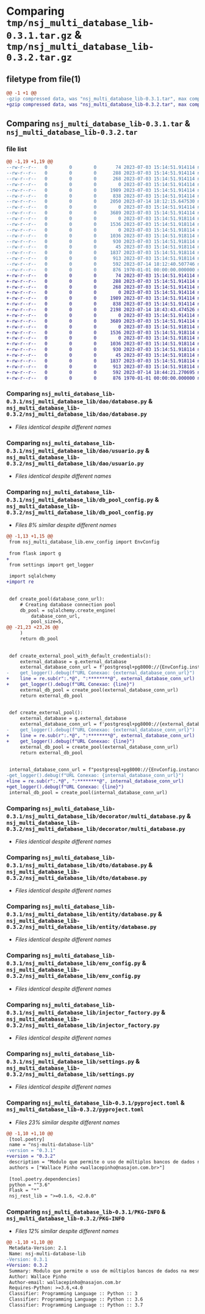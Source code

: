 # Comparing `tmp/nsj_multi_database_lib-0.3.1.tar.gz` & `tmp/nsj_multi_database_lib-0.3.2.tar.gz`

## filetype from file(1)

```diff
@@ -1 +1 @@
-gzip compressed data, was "nsj_multi_database_lib-0.3.1.tar", max compression
+gzip compressed data, was "nsj_multi_database_lib-0.3.2.tar", max compression
```

## Comparing `nsj_multi_database_lib-0.3.1.tar` & `nsj_multi_database_lib-0.3.2.tar`

### file list

```diff
@@ -1,19 +1,19 @@
--rw-r--r--   0        0        0       74 2023-07-03 15:14:51.914114 nsj_multi_database_lib-0.3.1/nsj_multi_database_lib/__init__.py
--rw-r--r--   0        0        0      288 2023-07-03 15:14:51.914114 nsj_multi_database_lib-0.3.1/nsj_multi_database_lib/crypt_key_sample.py
--rw-r--r--   0        0        0      268 2023-07-03 15:14:51.914114 nsj_multi_database_lib-0.3.1/nsj_multi_database_lib/crypt_util.py
--rw-r--r--   0        0        0        0 2023-07-03 15:14:51.914114 nsj_multi_database_lib-0.3.1/nsj_multi_database_lib/dao/__init__.py
--rw-r--r--   0        0        0     1989 2023-07-03 15:14:51.914114 nsj_multi_database_lib-0.3.1/nsj_multi_database_lib/dao/database.py
--rw-r--r--   0        0        0      838 2023-07-03 15:14:51.914114 nsj_multi_database_lib-0.3.1/nsj_multi_database_lib/dao/usuario.py
--rw-r--r--   0        0        0     2050 2023-07-14 18:12:15.647530 nsj_multi_database_lib-0.3.1/nsj_multi_database_lib/db_pool_config.py
--rw-r--r--   0        0        0        0 2023-07-03 15:14:51.914114 nsj_multi_database_lib-0.3.1/nsj_multi_database_lib/decorator/__init__.py
--rw-r--r--   0        0        0     3689 2023-07-03 15:14:51.914114 nsj_multi_database_lib-0.3.1/nsj_multi_database_lib/decorator/multi_database.py
--rw-r--r--   0        0        0        0 2023-07-03 15:14:51.918114 nsj_multi_database_lib-0.3.1/nsj_multi_database_lib/dto/__init__.py
--rw-r--r--   0        0        0     1536 2023-07-03 15:14:51.918114 nsj_multi_database_lib-0.3.1/nsj_multi_database_lib/dto/database.py
--rw-r--r--   0        0        0        0 2023-07-03 15:14:51.918114 nsj_multi_database_lib-0.3.1/nsj_multi_database_lib/entity/__init__.py
--rw-r--r--   0        0        0     1036 2023-07-03 15:14:51.918114 nsj_multi_database_lib-0.3.1/nsj_multi_database_lib/entity/database.py
--rw-r--r--   0        0        0      930 2023-07-03 15:14:51.918114 nsj_multi_database_lib-0.3.1/nsj_multi_database_lib/env_config.py
--rw-r--r--   0        0        0       45 2023-07-03 15:14:51.918114 nsj_multi_database_lib-0.3.1/nsj_multi_database_lib/exception.py
--rw-r--r--   0        0        0     1837 2023-07-03 15:14:51.918114 nsj_multi_database_lib-0.3.1/nsj_multi_database_lib/injector_factory.py
--rw-r--r--   0        0        0      913 2023-07-03 15:14:51.918114 nsj_multi_database_lib-0.3.1/nsj_multi_database_lib/settings.py
--rw-r--r--   0        0        0      592 2023-07-14 18:12:40.507746 nsj_multi_database_lib-0.3.1/pyproject.toml
--rw-r--r--   0        0        0      876 1970-01-01 00:00:00.000000 nsj_multi_database_lib-0.3.1/PKG-INFO
+-rw-r--r--   0        0        0       74 2023-07-03 15:14:51.914114 nsj_multi_database_lib-0.3.2/nsj_multi_database_lib/__init__.py
+-rw-r--r--   0        0        0      288 2023-07-03 15:14:51.914114 nsj_multi_database_lib-0.3.2/nsj_multi_database_lib/crypt_key_sample.py
+-rw-r--r--   0        0        0      268 2023-07-03 15:14:51.914114 nsj_multi_database_lib-0.3.2/nsj_multi_database_lib/crypt_util.py
+-rw-r--r--   0        0        0        0 2023-07-03 15:14:51.914114 nsj_multi_database_lib-0.3.2/nsj_multi_database_lib/dao/__init__.py
+-rw-r--r--   0        0        0     1989 2023-07-03 15:14:51.914114 nsj_multi_database_lib-0.3.2/nsj_multi_database_lib/dao/database.py
+-rw-r--r--   0        0        0      838 2023-07-03 15:14:51.914114 nsj_multi_database_lib-0.3.2/nsj_multi_database_lib/dao/usuario.py
+-rw-r--r--   0        0        0     2198 2023-07-14 18:43:43.474526 nsj_multi_database_lib-0.3.2/nsj_multi_database_lib/db_pool_config.py
+-rw-r--r--   0        0        0        0 2023-07-03 15:14:51.914114 nsj_multi_database_lib-0.3.2/nsj_multi_database_lib/decorator/__init__.py
+-rw-r--r--   0        0        0     3689 2023-07-03 15:14:51.914114 nsj_multi_database_lib-0.3.2/nsj_multi_database_lib/decorator/multi_database.py
+-rw-r--r--   0        0        0        0 2023-07-03 15:14:51.918114 nsj_multi_database_lib-0.3.2/nsj_multi_database_lib/dto/__init__.py
+-rw-r--r--   0        0        0     1536 2023-07-03 15:14:51.918114 nsj_multi_database_lib-0.3.2/nsj_multi_database_lib/dto/database.py
+-rw-r--r--   0        0        0        0 2023-07-03 15:14:51.918114 nsj_multi_database_lib-0.3.2/nsj_multi_database_lib/entity/__init__.py
+-rw-r--r--   0        0        0     1036 2023-07-03 15:14:51.918114 nsj_multi_database_lib-0.3.2/nsj_multi_database_lib/entity/database.py
+-rw-r--r--   0        0        0      930 2023-07-03 15:14:51.918114 nsj_multi_database_lib-0.3.2/nsj_multi_database_lib/env_config.py
+-rw-r--r--   0        0        0       45 2023-07-03 15:14:51.918114 nsj_multi_database_lib-0.3.2/nsj_multi_database_lib/exception.py
+-rw-r--r--   0        0        0     1837 2023-07-03 15:14:51.918114 nsj_multi_database_lib-0.3.2/nsj_multi_database_lib/injector_factory.py
+-rw-r--r--   0        0        0      913 2023-07-03 15:14:51.918114 nsj_multi_database_lib-0.3.2/nsj_multi_database_lib/settings.py
+-rw-r--r--   0        0        0      592 2023-07-14 18:44:21.270695 nsj_multi_database_lib-0.3.2/pyproject.toml
+-rw-r--r--   0        0        0      876 1970-01-01 00:00:00.000000 nsj_multi_database_lib-0.3.2/PKG-INFO
```

### Comparing `nsj_multi_database_lib-0.3.1/nsj_multi_database_lib/dao/database.py` & `nsj_multi_database_lib-0.3.2/nsj_multi_database_lib/dao/database.py`

 * *Files identical despite different names*

### Comparing `nsj_multi_database_lib-0.3.1/nsj_multi_database_lib/dao/usuario.py` & `nsj_multi_database_lib-0.3.2/nsj_multi_database_lib/dao/usuario.py`

 * *Files identical despite different names*

### Comparing `nsj_multi_database_lib-0.3.1/nsj_multi_database_lib/db_pool_config.py` & `nsj_multi_database_lib-0.3.2/nsj_multi_database_lib/db_pool_config.py`

 * *Files 8% similar despite different names*

```diff
@@ -1,13 +1,15 @@
 from nsj_multi_database_lib.env_config import EnvConfig
 
 from flask import g
+
 from settings import get_logger
 
 import sqlalchemy
+import re
 
 
 def create_pool(database_conn_url):
     # Creating database connection pool
     db_pool = sqlalchemy.create_engine(
         database_conn_url,
         pool_size=5,
@@ -21,23 +23,26 @@
     )
     return db_pool
 
 
 def create_external_pool_with_default_credentials():
     external_database = g.external_database
     external_database_conn_url = f'postgresql+pg8000://{EnvConfig.instance().default_external_database_user}:{EnvConfig.instance().default_external_database_password}@{external_database["host"]}:{external_database["port"]}/{external_database["name"]}'
-    get_logger().debug(f"URL Conexao: {external_database_conn_url}")
+    line = re.sub(r":.*@", ":********@", external_database_conn_url)
+    get_logger().debug(f"URL Conexao: {line}")
     external_db_pool = create_pool(external_database_conn_url)
     return external_db_pool
 
 
 def create_external_pool():
     external_database = g.external_database
     external_database_conn_url = f'postgresql+pg8000://{external_database["user"]}:{external_database["password"]}@{external_database["host"]}:{external_database["port"]}/{external_database["name"]}'
-    get_logger().debug(f"URL Conexao: {external_database_conn_url}")
+    line = re.sub(r":.*@", ":********@", external_database_conn_url)
+    get_logger().debug(f"URL Conexao: {line}")
     external_db_pool = create_pool(external_database_conn_url)
     return external_db_pool
 
 
 internal_database_conn_url = f"postgresql+pg8000://{EnvConfig.instance().multi_database_user}:{EnvConfig.instance().multi_database_password}@{EnvConfig.instance().multi_database_host}:{EnvConfig.instance().multi_database_port}/{EnvConfig.instance().multi_database_name}"
-get_logger().debug(f"URL Conexao: {internal_database_conn_url}")
+line = re.sub(r":.*@", ":********@", internal_database_conn_url)
+get_logger().debug(f"URL Conexao: {line}")
 internal_db_pool = create_pool(internal_database_conn_url)
```

### Comparing `nsj_multi_database_lib-0.3.1/nsj_multi_database_lib/decorator/multi_database.py` & `nsj_multi_database_lib-0.3.2/nsj_multi_database_lib/decorator/multi_database.py`

 * *Files identical despite different names*

### Comparing `nsj_multi_database_lib-0.3.1/nsj_multi_database_lib/dto/database.py` & `nsj_multi_database_lib-0.3.2/nsj_multi_database_lib/dto/database.py`

 * *Files identical despite different names*

### Comparing `nsj_multi_database_lib-0.3.1/nsj_multi_database_lib/entity/database.py` & `nsj_multi_database_lib-0.3.2/nsj_multi_database_lib/entity/database.py`

 * *Files identical despite different names*

### Comparing `nsj_multi_database_lib-0.3.1/nsj_multi_database_lib/env_config.py` & `nsj_multi_database_lib-0.3.2/nsj_multi_database_lib/env_config.py`

 * *Files identical despite different names*

### Comparing `nsj_multi_database_lib-0.3.1/nsj_multi_database_lib/injector_factory.py` & `nsj_multi_database_lib-0.3.2/nsj_multi_database_lib/injector_factory.py`

 * *Files identical despite different names*

### Comparing `nsj_multi_database_lib-0.3.1/nsj_multi_database_lib/settings.py` & `nsj_multi_database_lib-0.3.2/nsj_multi_database_lib/settings.py`

 * *Files identical despite different names*

### Comparing `nsj_multi_database_lib-0.3.1/pyproject.toml` & `nsj_multi_database_lib-0.3.2/pyproject.toml`

 * *Files 23% similar despite different names*

```diff
@@ -1,10 +1,10 @@
 [tool.poetry]
 name = "nsj-multi-database-lib"
-version = "0.3.1"
+version = "0.3.2"
 description = "Modulo que permite o uso de múltiplos bancos de dados na mesma aplicação."
 authors = ["Wallace Pinho <wallacepinho@nasajon.com.br>"]
 
 [tool.poetry.dependencies]
 python = "^3.6"
 Flask = "*"
 nsj_rest_lib = ">=0.1.6, <2.0.0"
```

### Comparing `nsj_multi_database_lib-0.3.1/PKG-INFO` & `nsj_multi_database_lib-0.3.2/PKG-INFO`

 * *Files 12% similar despite different names*

```diff
@@ -1,10 +1,10 @@
 Metadata-Version: 2.1
 Name: nsj-multi-database-lib
-Version: 0.3.1
+Version: 0.3.2
 Summary: Modulo que permite o uso de múltiplos bancos de dados na mesma aplicação.
 Author: Wallace Pinho
 Author-email: wallacepinho@nasajon.com.br
 Requires-Python: >=3.6,<4.0
 Classifier: Programming Language :: Python :: 3
 Classifier: Programming Language :: Python :: 3.6
 Classifier: Programming Language :: Python :: 3.7
```


